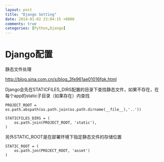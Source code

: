 ```yaml
---
layout: post
title: "Django Setting"
date: 2014-01-02 23:04:15 +0800
comments: true
categories: [Python,Django]
---
```


Django配置
===

静态文件处理 

http://blog.sina.com.cn/s/blog_3fe961ae01016fpk.html

Django会先在STATICFILES_DIRS配置的目录下查找静态文件，如果不存在，在每个app的static子目录（如果存在）内查找

    PROJECT_ROOT = os.path.abspath(os.path.join(os.path.dirname(__file__),'..'))
    
    STATICFILES_DIRS = (
        os.path.join(PROJECT_ROOT, 'static'),
    )

另外STATIC_ROOT是在部署环境下指定静态文件的存储位置

    STATIC_ROOT = (
        os.path.jon(PROJECT_ROOT, 'asset')
    )